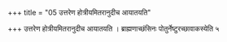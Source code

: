 +++
title = "05 उत्तरेण होत्रीयमितरानुदीच आयातयति"

+++
उत्तरेण होत्रीयमितरानुदीच आयातयति । ब्राह्मणाच्छंसिनः पोतुर्नेष्टुरच्छावाकस्येति ५